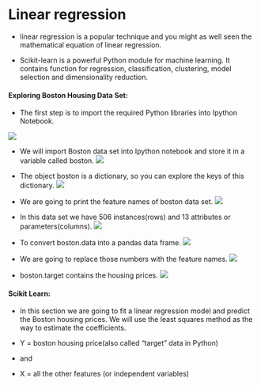 # Linear regression

- linear regression is a popular technique and you might as well seen the mathematical equation of linear regression.

- Scikit-learn is a powerful Python module for machine learning. It contains function for regression, classification, clustering, model selection and dimensionality reduction.

#### Exploring Boston Housing Data Set:

- The first step is to import the required Python libraries into Ipython Notebook.

![](https://bigdata-madesimple.com/wp-content/uploads/2016/04/Explore-1.png)

- We will import Boston data set into Ipython notebook and store it in a variable called boston.
![](https://bigdata-madesimple.com/wp-content/uploads/2016/04/sklearn.png)

- The object boston is a dictionary, so you can explore the keys of this dictionary.
![](https://bigdata-madesimple.com/wp-content/uploads/2016/04/boston-keys.png)

- We are going to print the feature names of boston data set.
![](https://bigdata-madesimple.com/wp-content/uploads/2016/04/boston-features.png)

- In this data set we have 506 instances(rows) and 13 attributes or parameters(columns).
![](https://bigdata-madesimple.com/wp-content/uploads/2016/04/boston-description.png)

- To convert boston.data into a pandas data frame.
![](https://bigdata-madesimple.com/wp-content/uploads/2016/04/Pandas-DataFrame.png)

- We are going to replace those numbers with the feature names.
![](https://bigdata-madesimple.com/wp-content/uploads/2016/04/bos-columns.png)

- boston.target contains the housing prices.
![](https://bigdata-madesimple.com/wp-content/uploads/2016/04/Boston-target.png)


#### Scikit Learn:
- In this section we are going to fit a linear regression model and predict the Boston housing prices. We will use the least squares method as the way to estimate the coefficients.

- Y = boston housing price(also called “target” data in Python)
- and
- X = all the other features (or independent variables)





